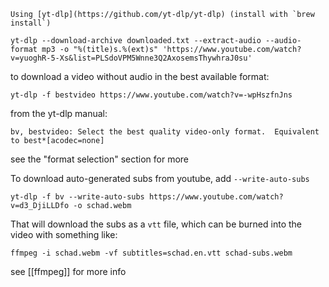 	Using [yt-dlp](https://github.com/yt-dlp/yt-dlp) (install with `brew install`)

```console
yt-dlp --download-archive downloaded.txt --extract-audio --audio-format mp3 -o "%(title)s.%(ext)s" 'https://www.youtube.com/watch?v=yuoghR-5-Xs&list=PLSdoVPM5Wnne3Q2AxosemsThywhraJ0su'
 ```

to download a video without audio in the best available format:

```
yt-dlp -f bestvideo https://www.youtube.com/watch?v=-wpHszfnJns
```

from the yt-dlp manual:

`bv, bestvideo: Select the best quality video-only format.  Equivalent to best*[acodec=none]`

see the "format selection" section for more

To download auto-generated subs from youtube, add `--write-auto-subs`

```
yt-dlp -f bv --write-auto-subs https://www.youtube.com/watch?v=d3_DjiLLDfo -o schad.webm
```

That will download the subs as a `vtt` file, which can be burned into the video with something like:

```
ffmpeg -i schad.webm -vf subtitles=schad.en.vtt schad-subs.webm
```

see [[ffmpeg]] for more info